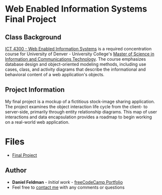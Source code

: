 # Web Enabled Information Systems Final Project

## Class Background
[ICT 4300 - Web Enabled Information Systems](https://universitycollege.du.edu/courses/coursesdetail.cfm?degreecode=ict&coursenum=4300) is a required concentration course for University of Denver - University College's [Master of Science in Information and Communications Technology](https://universitycollege.du.edu/ict/degree/masters/web-design-and-development-online/degreeid/400). The course emphasizes database design and object-oriented modeling methods, including use cases, class, and activity diagrams that describe the informational and behavioral content of a web application's objects.

## Project Information
My final project is a mockup of a fictitious stock-image sharing application. The project examines the object interaction life cycle from the client- to server-side, primarily through entity relationship diagrams. This map of user interactions and data encapsulation provides a roadmap to begin working on a real-world web application. 

# Files

- [Final Project](https://github.com/Feldbot/ICT-Web-Enabled-Information-Systems/blob/master/Daniel_Feldman_Web-Enabled_Information_Systems_Final.pdf)

## Author

* **Daniel Feldman** - *Initial work* - [freeCodeCamp Portfolio](https://feldbot.github.io/fcc-portfolio/)
* Feel free to [contact me](mailto:feldbot@gmail.com) with any comments or questions
